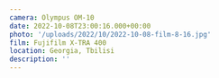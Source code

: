 ```yaml
---
camera: Olympus OM-10
date: 2022-10-08T23:00:16.000+00:00
photo: '/uploads/2022/10/2022-10-08-film-8-16.jpg'
film: Fujifilm X-TRA 400
location: Georgia, Tbilisi
description: ''
---
```

